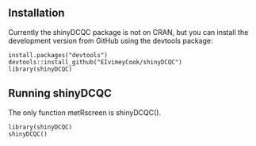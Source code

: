 ## Installation
Currently the shinyDCQC package is not on CRAN, but you can install the development version from GitHub using the devtools package:

```{r}
install.packages("devtools")
devtools::install_github("EIvimeyCook/shinyDCQC")
library(shinyDCQC)
```

## Running shinyDCQC
The only function metRscreen is shinyDCQC().

```{r}
library(shinyDCQC)
shinyDCQC()
```
